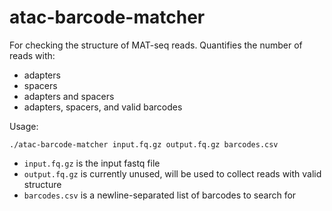 # atac-barcode-matcher

For checking the structure of MAT-seq reads. Quantifies the number of reads with:
- adapters
- spacers
- adapters and spacers
- adapters, spacers, and valid barcodes

Usage:
```
./atac-barcode-matcher input.fq.gz output.fq.gz barcodes.csv
```
- `input.fq.gz` is the input fastq file
- `output.fq.gz` is currently unused, will be used to collect reads with valid structure
- `barcodes.csv` is a newline-separated list of barcodes to search for